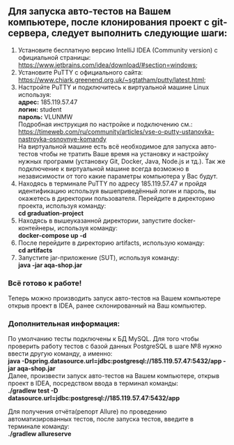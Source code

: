 ## Для запуска авто-тестов на Вашем компьютере, после клонирования проект с git-сервера, следует выполнить следующие шаги: 
1.	Установите бесплатную версию IntelliJ IDEA (Community version) с официальной страницы: https://www.jetbrains.com/idea/download/#section=windows;
2.	Установите PuTTY с официального сайта: https://www.chiark.greenend.org.uk/~sgtatham/putty/latest.html;
3.	Настройте PuTTY и подключитесь к виртуальной машине Linux используя:    
 **адрес:** 185.119.57.47  
 **логин:** student   
 **пароль:** VLUNMW  
Подробная инструкция по настройке и подключению см.: https://timeweb.com/ru/community/articles/vse-o-putty-ustanovka-nastroyka-osnovnye-komandy  
На виртуальной машине есть всё необходимое для запуска авто-тестов чтобы не тратить Ваше время на установку и настройку нужных программ (установку Git, Docker, Java, Node.js  и тд.). Так же подключение к виртуальной машине всегда возможно в независимости от того какие параметры компьютера у Вас будут.   
 4. Находясь в терминале PuTTY по адресу 185.119.57.47 и пройдя идентификацию используя вышеприведённый логин и пароль, вы окажетесь в директории пользователя. Перейдите в директорию проекта, используя команду:   
**cd graduation-project**
6.	Находясь в вышеуказанной директории, запустите docker-контейнеры, используя команду:  
**docker-compose up -d**
7.	После перейдите в директорию artifacts, использую команду:  
**cd artifacts**
8.	Запустите jar-приложение (SUT), используя команду:   
**java -jar aqa-shop.jar**  

### Всё готово к работе!  
Теперь можно производить запуск авто-тестов на Вашем компьютере открыв проект в IDEA, ранее склонированный на Ваш компьютер.

### Дополнительная информация:  
По умолчанию тесты подключены к БД MySQL. Для того чтобы проверить работу тестов с базой данных PostgreSQL в шаге №8 нужно ввести другую команду, а именно:  
**java -Dspring.datasource.url=jdbc:postgresql://185.119.57.47:5432/app -jar aqa-shop.jar**  
Далее, произвести запуск авто-тестов на Вашем компьютере, открыв проект в IDEA, посредством ввода в терминал команды:  
**./gradlew test -D datasource.url=jdbc:postgresql://185.119.57.47:5432/app**  

Для получения отчёта(репорт Allure) по проведению автоматизированных тестов, после запуска тестов, введите в терминале команду:  
**./gradlew allureserve**  
